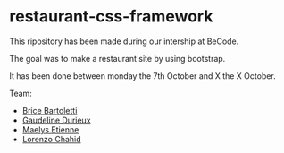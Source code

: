 # restaurant-css-framework #

This ripository has been made during our intership at BeCode.

The goal was to make a restaurant site by using bootstrap.

It has been done between monday the 7th October and X the X October.

Team:
- [Brice Bartoletti](https://github.com/Levizar)
- [Gaudeline Durieux](https://github.com/Gaudeline)
- [Maelys Etienne](https://github.com/Mae26)
- [Lorenzo Chahid](https://github.com/Lorenzo-chahid)
